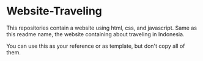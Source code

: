 # Website-Traveling

This repositories contain a website using html, css, and javascript.
Same as this readme name, the website containing about traveling in Indonesia.

You can use this as your reference or as template, but don't copy all of them. 
